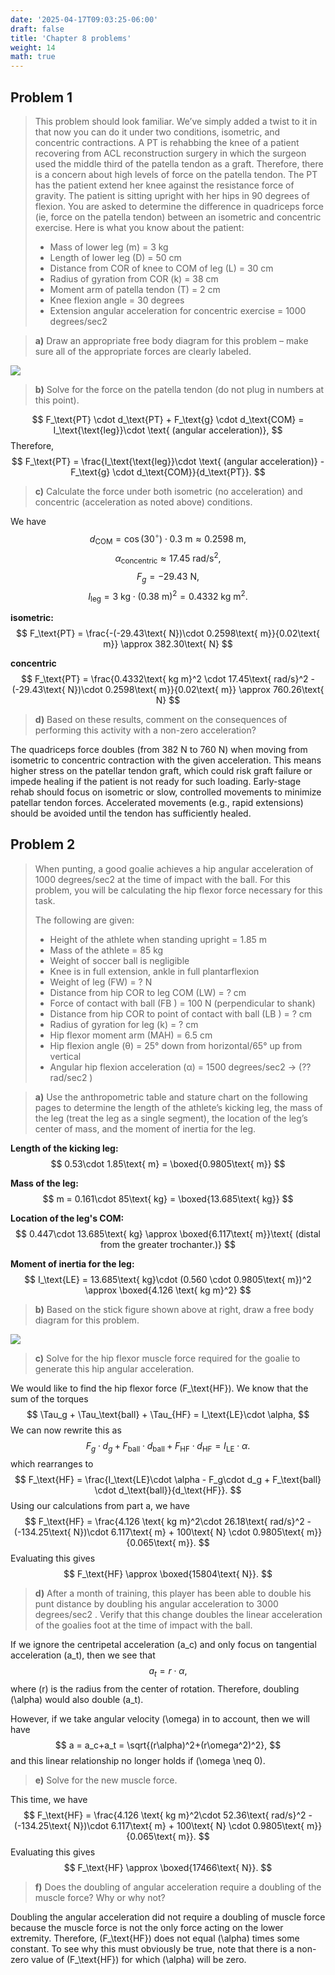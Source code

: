 ```yaml
---
date: '2025-04-17T09:03:25-06:00'
draft: false
title: 'Chapter 8 problems'
weight: 14
math: true
---
```


## Problem 1
> This problem should look familiar. We’ve simply added a twist to it in that now you can do it under two conditions, isometric, and concentric contractions. A PT is rehabbing the knee of a patient recovering from ACL reconstruction surgery in which the surgeon used the middle third of the patella tendon as a graft. Therefore, there is a concern about high levels of force on the patella tendon. The PT has the patient extend her knee against the resistance force of gravity. The patient is sitting upright with her hips in 90 degrees of flexion. You are asked to determine the difference in quadriceps force (ie, force on the patella tendon) between an isometric and concentric exercise. Here is what you know about the patient:
> - Mass of lower leg (m) = 3 kg
> - Length of lower leg (D) = 50 cm
> - Distance from COR of knee to COM of leg (L) = 30 cm
> - Radius of gyration from COR (k) = 38 cm
> - Moment arm of patella tendon (T) = 2 cm
> - Knee flexion angle = 30 degrees
> - Extension angular acceleration for concentric exercise = 1000 degrees/sec2

> **a)** Draw an appropriate free body diagram for this problem – make sure all of the appropriate forces are clearly labeled.

<div class="rounded-lg float-left max-w-xs mr-4">
    <img src="/images/kin325r/c8p1a.jpg" alt=" ">
</div>
<div class="clear-both"></div>

> **b)** Solve for the force on the patella tendon (do not plug in numbers at this point).

$$ F_\text{PT} \cdot d_\text{PT} + F_\text{g} \cdot d_\text{COM} = I_\text{\text{leg}}\cdot \text{ (angular acceleration)}, $$
Therefore,
$$ F_\text{PT} = \frac{I_\text{\text{leg}}\cdot \text{ (angular acceleration)} - F_\text{g} \cdot d_\text{COM}}{d_\text{PT}}. $$

> **c)** Calculate the force under both isometric (no acceleration) and concentric (acceleration as noted above) conditions.

We have
$$ d_\text{COM} = \cos(30^\circ)\cdot 0.3\text{ m} \approx 0.2598\text{ m}, $$
$$\alpha_\text{concentric} \approx 17.45\text{ rad/s}^2, $$
$$ F_g = -29.43\text{ N}, $$
$$ I_\text{leg} = 3\text{ kg}\cdot (0.38\text{ m})^2 = 0.4332\text{ kg m}^2. $$

**isometric:**
$$ F_\text{PT} = \frac{-(-29.43\text{ N})\cdot 0.2598\text{ m}}{0.02\text{ m}} \approx 382.30\text{ N} $$

**concentric**
$$ F_\text{PT} = \frac{0.4332\text{ kg m}^2 \cdot 17.45\text{ rad/s}^2 -(-29.43\text{ N})\cdot 0.2598\text{ m}}{0.02\text{ m}} \approx 760.26\text{ N} $$

> **d)** Based on these results, comment on the consequences of performing this activity with a non-zero acceleration?

The quadriceps force doubles (from 382 N to 760 N) when moving from isometric to concentric contraction with the given acceleration. This means higher stress on the patellar tendon graft, which could risk graft failure or impede healing if the patient is not ready for such loading. Early-stage rehab should focus on isometric or slow, controlled movements to minimize patellar tendon forces. Accelerated movements (e.g., rapid extensions) should be avoided until the tendon has sufficiently healed.

## Problem 2
> When punting, a good goalie achieves a hip angular acceleration of 1000 degrees/sec2 at the time of impact with the ball. For this problem, you will be calculating the hip flexor force necessary for this task.  
>
> The following are given:
> - Height of the athlete when standing upright = 1.85 m
> - Mass of the athlete = 85 kg
> - Weight of soccer ball is negligible
> - Knee is in full extension, ankle in full plantarflexion
> - Weight of leg (FW) = ? N
> - Distance from hip COR to leg COM (LW) = ? cm
> - Force of contact with ball (FB ) = 100 N (perpendicular to shank)
> - Distance from hip COR to point of contact with ball (LB ) = ? cm
> - Radius of gyration for leg (k) = ? cm
> - Hip flexor moment arm (MAH) = 6.5 cm
> - Hip flexion angle (θ) = 25° down from horizontal/65° up from vertical
> - Angular hip flexion acceleration (α) = 1500 degrees/sec2 → (?? rad/sec2 )

> **a)** Use the anthropometric table and stature chart on the following pages to determine the length of the athlete’s kicking leg, the mass of the leg (treat the leg as a single segment), the location of the leg’s center of mass, and the moment of inertia for the leg.

**Length of the kicking leg:**
$$ 0.53\cdot 1.85\text{ m} = \boxed{0.9805\text{ m}} $$

**Mass of the leg:**
$$ m = 0.161\cdot 85\text{ kg} = \boxed{13.685\text{ kg}} $$

**Location of the leg's COM:**
$$ 0.447\cdot 13.685\text{ kg} \approx \boxed{6.117\text{ m}}\text{  (distal from the greater trochanter.)} $$

**Moment of inertia for the leg:**
$$ I_\text{LE} = 13.685\text{ kg}\cdot (0.560 \cdot 0.9805\text{ m})^2 \approx \boxed{4.126 \text{ kg m}^2} $$

> **b)** Based on the stick figure shown above at right, draw a free body diagram for this problem.
<div class="rounded-lg float-left max-w-44 mr-4">
    <img src="/images/kin325r/c8p2b.jpg" alt=" ">
</div>
<div class="clear-both"></div>

> **c)** Solve for the hip flexor muscle force required for the goalie to generate this hip angular acceleration.

We would like to find the hip flexor force \(F_\text{HF}\). We know that the sum of the torques
$$ \Tau_g + \Tau_\text{ball} + \Tau_{HF} = I_\text{LE}\cdot \alpha, $$
We can now rewrite this as
$$ F_g\cdot d_g + F_\text{ball} \cdot d_\text{ball} + F_\text{HF}\cdot d_\text{HF} = I_\text{LE}\cdot \alpha. $$
which rearranges to
$$ F_\text{HF} = \frac{I_\text{LE}\cdot \alpha - F_g\cdot d_g + F_\text{ball} \cdot d_\text{ball}}{d_\text{HF}}. $$
Using our calculations from part a, we have
$$ F_\text{HF} = \frac{4.126 \text{ kg m}^2\cdot 26.18\text{ rad/s}^2 - (-134.25\text{ N})\cdot 6.117\text{ m} + 100\text{ N} \cdot 0.9805\text{ m}}{0.065\text{ m}}. $$
Evaluating this gives
$$ F_\text{HF} \approx \boxed{15804\text{ N}}.  $$

> **d)** After a month of training, this player has been able to double his punt distance by doubling his angular acceleration to 3000 degrees/sec2 . Verify that this change doubles the linear acceleration of the goalies foot at the time of impact with the ball.

If we ignore the centripetal acceleration \(a_c\) and only focus on tangential acceleration \(a_t\), then we see that
$$ a_t = r\cdot\alpha, $$
where \(r\) is the radius from the center of rotation. Therefore, doubling \(\alpha\) would also double \(a_t\).

However, if we take angular velocity \(\omega\) in to account, then we will have
$$ a = a_c+a_t = \sqrt{(r\alpha)^2+(r\omega^2)^2}, $$
and this linear relationship no longer holds if \(\omega \neq 0\).

> **e)** Solve for the new muscle force.

This time, we have
$$ F_\text{HF} = \frac{4.126 \text{ kg m}^2\cdot 52.36\text{ rad/s}^2 - (-134.25\text{ N})\cdot 6.117\text{ m} + 100\text{ N} \cdot 0.9805\text{ m}}{0.065\text{ m}}. $$
Evaluating this gives
$$ F_\text{HF} \approx \boxed{17466\text{ N}}.  $$

> **f)** Does the doubling of angular acceleration require a doubling of the muscle force? Why or why not?

Doubling the angular acceleration did not require a doubling of muscle force because the muscle force is not the only force acting on the lower extremity. Therefore, \(F_\text{HF}\) does not equal \(\alpha\) times some constant. To see why this must obviously be true, note that there is a non-zero value of \(F_\text{HF}\) for which \(\alpha\) will be zero.